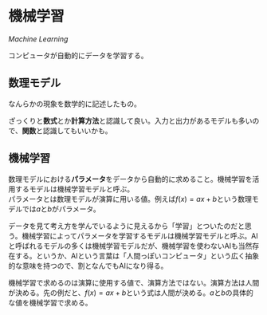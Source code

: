 # 機械学習

*Machine Learning*

コンピュータが自動的にデータを学習する。

## 数理モデル

なんらかの現象を数学的に記述したもの。

ざっくりと**数式**とか**計算方法**と認識して良い。入力と出力があるモデルも多いので、**関数**と認識してもいいかも。

## 機械学習

数理モデルにおける**パラメータ**をデータから自動的に求めること。機械学習を活用するモデルは機械学習モデルと呼ぶ。  
パラメータとは数理モデルが演算に用いる値。例えば$f(x)=ax+b$という数理モデルでは$a$と$b$がパラメータ。

データを見て考え方を学んでいるように見えるから「学習」とついたのだと思う。機械学習によってパラメータを学習するモデルは機械学習モデルと呼ぶ。AIと呼ばれるモデルの多くは機械学習モデルだが、機械学習を使わないAIも当然存在する。というか、AIという言葉は「人間っぽいコンピュータ」という広く抽象的な意味を持つので、割となんでもAIになり得る。

機械学習で求めるのは演算に使用する値で、演算方法ではない。演算方法は人間が決める。先の例だと、$f(x)=ax+b$という式は人間が決める。$a$と$b$の具体的な値を機械学習で求める。
